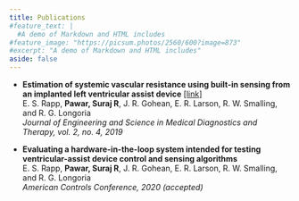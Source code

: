 ```yaml
---
title: Publications
#feature_text: |
  #A demo of Markdown and HTML includes
#feature_image: "https://picsum.photos/2560/600?image=873"
#excerpt: "A demo of Markdown and HTML includes"
aside: false
---
```


* **Estimation of systemic vascular resistance using built-in sensing from an implanted left ventricular assist device** [[link]](https://doi.org/10.1115/1.4045204)  
  E. S. Rapp, **Pawar, Suraj R**, J. R. Gohean, E. R. Larson, R. W. Smalling, and R. G. Longoria  
  *Journal of Engineering and Science in Medical Diagnostics and Therapy, vol. 2, no. 4, 2019*  

* **Evaluating a hardware-in-the-loop system intended for testing ventricular-assist device control and
sensing algorithms**  
  E. S. Rapp, **Pawar, Suraj R**, J. R. Gohean, E. R. Larson, R. W. Smalling, and R. G. Longoria  
  *American Controls Conference, 2020 (accepted)*
